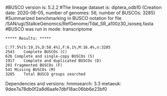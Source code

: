 #BUSCO version is: 5.2.2 
#The lineage dataset is: diptera_odb10 (Creation date: 2020-08-05, number of genomes: 56, number of BUSCOs: 3285)
#Summarized benchmarking in BUSCO notation for file /SAN/ugi/StalkieGenomics/RefGenome/Tdal_SR_a100z30_isoseq.fasta
#BUSCO was run in mode: transcriptome

	***** Results: *****

	C:77.5%[S:19.1%,D:58.4%],F:6.1%,M:16.4%,n:3285	   
	2543	Complete BUSCOs (C)			   
	626	Complete and single-copy BUSCOs (S)	   
	1917	Complete and duplicated BUSCOs (D)	   
	201	Fragmented BUSCOs (F)			   
	541	Missing BUSCOs (M)			   
	3285	Total BUSCO groups searched		   

Dependencies and versions:
	hmmsearch: 3.3
	metaeuk: 9dee7a78db0f2a8d6aafe7dbf18ac06bb6e23bf0
